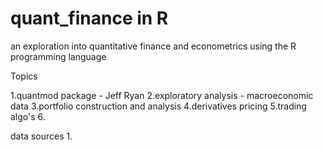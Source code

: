 quant_finance in R
===================

an exploration into quantitative finance and econometrics using the R programming language

Topics

1.quantmod package - Jeff Ryan
2.exploratory analysis - macroeconomic data 
3.portfolio construction and analysis
4.derivatives pricing
5.trading algo's 
6.

data sources
1.

